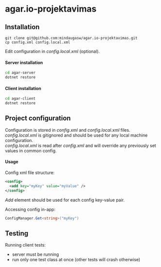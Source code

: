 # agar.io-projektavimas

## Installation  
```
git clone git@github.com:mindaugasw/agar.io-projektavimas.git
cp config.xml config.local.xml
```
Edit configuration in *config.local.xml* (optional).

#### Server installation
```bash
cd agar-server
dotnet restore
```

#### Client installation

```bash
cd agar-client
dotnet restore
```

## Project configuration

Configuration is stored in *config.xml* and *config.local.xml* files.  
*config.local.xml* is gitignored and should be used for any local machine configuration.  
*config.local.xml* is read after *config.xml* and will override any previously set values in common config.  

#### Usage
Config xml file structure:
```xml
<config>
  <add key="myKey" value="myValue" />
</config>
```

*Add* element should be used for each config key-value pair.

Accessing config in-app:

```csharp
ConfigManager.Get<string>("myKey")
```


## Testing
Running client tests:
- server must be running
- run only one test class at once (other tests will crash otherwise)